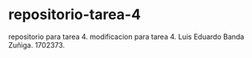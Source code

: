 # repositorio-tarea-4
repositorio para tarea 4. 
modificacion para tarea 4.
Luis Eduardo Banda Zuñiga. 
1702373.